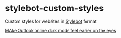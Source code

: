# stylebot-custom-styles
Custom styles for websites in [Stylebot](https://chrome.google.com/webstore/detail/stylebot/oiaejidbmkiecgbjeifoejpgmdaleoha) format

[MAke Outlook online dark mode feel easier on the eyes](outlook.json)

